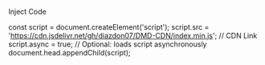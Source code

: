 Inject Code

const script = document.createElement('script');
script.src = 'https://cdn.jsdelivr.net/gh/diazdon07/DMD-CDN/index.min.js'; // CDN Link
script.async = true; // Optional: loads script asynchronously
document.head.appendChild(script);